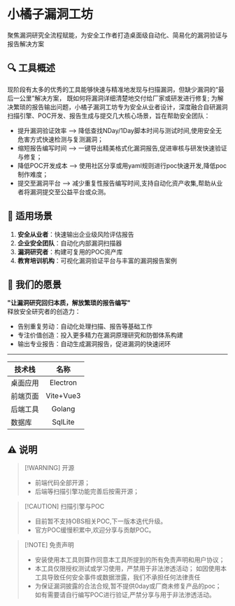 # 小橘子漏洞工坊 

聚焦漏洞研究全流程赋能，为安全工作者打造桌面级自动化、简易化的漏洞验证与报告解决方案

## 🔍 工具概述

现阶段有太多的优秀的工具能够快速与精准地发现与扫描漏洞，但缺少漏洞的“最后一公里”解决方案， 既如何将漏洞详细清楚地交付给厂家或研发进行修复;
为解决繁琐的报告输出问题，小橘子漏洞工坊专为安全从业者设计，深度融合自研漏洞扫描引擎、POC开发、报告生成与提交几大核心场景，旨在帮助安全团队：
- 提升漏洞验证效率 --> 降低查找NDay/1Day脚本时间与测试时间,使用安全无危害方式快速检测与复测漏洞；
- 缩短报告编写时间 --> 一键导出精美格式化漏洞报告,促进审核与研发快速验证与修复；
- 降低POC开发成本 --> 使用社区分享或用yaml规则进行poc快速开发,降低poc制作难度；
- 提交至漏洞平台  --> 减少重复性报告编写时间,支持自动化资产收集,帮助从业者将漏洞提交至公益平台或众测。


## 🎯 适用场景
1. **安全从业者**：快速输出企业级风险评估报告
2. **企业安全团队**：自动化内部漏洞扫描器
3. **漏洞研究者**：构建可复用的POC资产库
4. **教育培训机构**：可视化漏洞验证平台与丰富的漏洞报告案例



## 🚀 我们的愿景
**"让漏洞研究回归本质，解放繁琐的报告编写"**  
释放安全研究者的创造力：
- 告别重复劳动：自动化处理扫描、报告等基础工作
- 专注价值创造：投入更多精力在漏洞原理研究和防御体系构建
- 输出专业报告：自动生成漏洞报告，促进漏洞的快速闭环

---


| 技术栈  |    名称     |  
|------|:---------:|
| 桌面应用 | Electron  |
| 前端页面 | Vite+Vue3 | 
| 后端工具 |  Golang   |
| 数据库  |  SqlLite  |

## ⚠️ 说明
> [!WARNING] 开源
> - 前端代码全部开源；
> - 后端等扫描引擎功能完善后按需开源；

> [!CAUTION] 扫描引擎与POC
> - 目前暂不支持OBS相关POC,下一版本迭代升级。
> - 官方POC缓慢积累中,欢迎分享与贡献POC。

> [!NOTE] 免责声明
> - 安装使用本工具则算作同意本工具所提到的所有免责声明和用户协议；
> - 本工具仅限授权测试或学习使用，严禁用于非法渗透活动；
> 如因使用本工具导致任何安全事件或数据泄露，我们不承担任何法律责任
> - 为保证漏洞披露的合法合规,暂不提供0day或厂商未修复产品的poc；
> 如有需要请自行编写POC进行验证,严禁分享与用于非法渗透活动。


